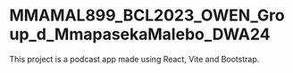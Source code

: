 # MMAMAL899_BCL2023_OWEN_Group_d_MmapasekaMalebo_DWA24

This project is a podcast app made using React, Vite and Bootstrap.  
